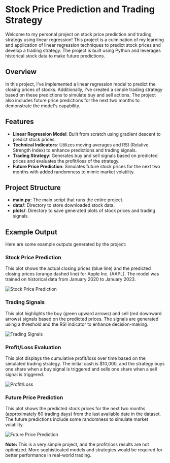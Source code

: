 # Stock Price Prediction and Trading Strategy

Welcome to my personal project on stock price prediction and trading strategy using linear regression! This project is a culmination of my learning and application of linear regression techniques to predict stock prices and develop a trading strategy. The project is built using Python and leverages historical stock data to make future predictions.

## Overview

In this project, I've implemented a linear regression model to predict the closing prices of stocks. Additionally, I've created a simple trading strategy based on these predictions to simulate buy and sell actions. The project also includes future price predictions for the next two months to demonstrate the model's capability.

## Features

- **Linear Regression Model**: Built from scratch using gradient descent to predict stock prices.
- **Technical Indicators**: Utilizes moving averages and RSI (Relative Strength Index) to enhance predictions and trading signals.
- **Trading Strategy**: Generates buy and sell signals based on predicted prices and evaluates the profit/loss of the strategy.
- **Future Price Prediction**: Simulates future stock prices for the next two months with added randomness to mimic market volatility.

## Project Structure

- **main.py**: The main script that runs the entire project.
- **data/**: Directory to store downloaded stock data.
- **plots/**: Directory to save generated plots of stock prices and trading signals.

## Example Output

Here are some example outputs generated by the project:

### Stock Price Prediction
This plot shows the actual closing prices (blue line) and the predicted closing prices (orange dashed line) for Apple Inc. (AAPL). The model was trained on historical data from January 2020 to January 2023.

![Stock Price Prediction](/Users/tanishqkumar/PycharmProjects/LinearRegressionForFinance/plots/stock_price_prediction.png)

### Trading Signals
This plot highlights the buy (green upward arrows) and sell (red downward arrows) signals based on the predicted prices. The signals are generated using a threshold and the RSI indicator to enhance decision-making.

![Trading Signals](/Users/tanishqkumar/PycharmProjects/LinearRegressionForFinance/plots/trading_signals.png)

### Profit/Loss Evaluation
This plot displays the cumulative profit/loss over time based on the simulated trading strategy. The initial cash is $10,000, and the strategy buys one share when a buy signal is triggered and sells one share when a sell signal is triggered.

![Profit/Loss](/Users/tanishqkumar/PycharmProjects/LinearRegressionForFinance/plots/profit_loss_graph.png)

### Future Price Prediction
This plot shows the predicted stock prices for the next two months (approximately 60 trading days) from the last available date in the dataset. The future predictions include some randomness to simulate market volatility.

![Future Price Prediction](plots/future_price_prediction.png)

**Note:** This is a very simple project, and the profit/loss results are not optimized. More sophisticated models and strategies would be required for better performance in real-world trading.